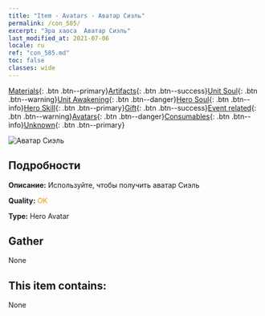 ```yaml
---
title: "Item - Avatars - Аватар Сиэль"
permalink: /con_585/
excerpt: "Эра хаоса  Аватар Сиэль"
last_modified_at: 2021-07-06
locale: ru
ref: "con_585.md"
toc: false
classes: wide
---
```

 [Materials](/ItemsRU/){: .btn .btn--primary}[Artifacts](/ItemsRU/Artifacts/){: .btn .btn--success}[Unit Soul](/ItemsRU/UnitSoul/){: .btn .btn--warning}[Unit Awakening](/ItemsRU/UnitAwakening/){: .btn .btn--danger}[Hero Soul](/ItemsRU/HeroSoul/){: .btn .btn--info}[Hero Skill](/ItemsRU/HeroSkill/){: .btn .btn--primary}[Gift](/ItemsRU/Gift/){: .btn .btn--success}[Event related](/ItemsRU/Events/){: .btn .btn--warning}[Avatars](/ItemsRU/Avatars/){: .btn .btn--danger}[Consumables](/ItemsRU/Consumables/){: .btn .btn--info}[Unknown](/ItemsRU/Unknown/){: .btn .btn--primary}

 ![Аватар Сиэль](/images/h/h_Ciele1.jpg)

## Подробности
 **Описание:** Используйте, чтобы получить аватар Сиэль

 **Quality:** <span style="color: #FF8C00">OK</span>

 **Type:** Hero Avatar

## Gather

  None

## This item contains:

  None

